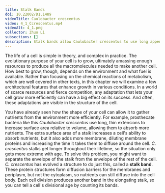 ```yaml
---
title: Stalk Bands
doi: 10.22002/D1.1489
videoTitle: Caulobacter crescentus
video: 4_1_Ccrescentus.mp4
videoAlt: 4_1.png
collector: Zhuo Li
subsections: []
description: Stalk bands allow Caulobacter crescentus to use long appendages to take up more nutrients without overly slowing diffusion
---
```


The life of a cell is simple in theory, and complex in practice. The evolutionary purpose of your cell is to grow, ultimately amassing enough resources to produce all the macromolecules needed to make another cell. How best to grow, though, depends on the environment and what fuel is available. Rather than focusing on the chemical reactions of metabolism, which are well covered in other texts, in this chapter we will examine a few architectural features that enhance growth in various conditions. In a world of scarce resources and fierce competition, any adaptation that lets your cell grow more efficiently can have a big effect on its success. And often, these adaptations are visible in the structure of the cell.

You have already seen how the shape of your cell can allow it to gather nutrients from the environment more efficiently. For example, prosthecate bacteria like this *Caulobacter crescentus* use long, thin extensions to increase surface area relative to volume, allowing them to absorb more nutrients. The extra surface area of a stalk increases a cell's ability to absorb nutrients, but it also adds more membrane, diluting membrane proteins and increasing the time it takes them to diffuse around the cell. *C. crescentus* stalks get longer throughout their lifetime, so the situation only gets more extreme with age. To solve this problem, you might want to separate the envelope of the stalk from the envelope of the rest of the cell. *C. crescentus* has evolved a structure to do just this, called a **stalk band**. These protein structures form diffusion barriers for the membranes and periplasm, but not the cytoplasm, so nutrients can still diffuse into the cell body. Each cell division produces another band in the elongating stalk, so you can tell a cell's divisional age by counting its bands.

